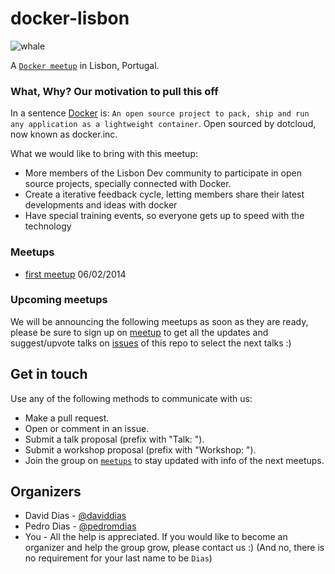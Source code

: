 docker-lisbon
===============

![whale](http://www.docker.io/static/img/homepage-docker-logo.png)

A [`Docker meetup`](http://www.meetup.com/Docker-Lisbon) in Lisbon, Portugal.

### What, Why? Our motivation to pull this off

In a sentence [Docker](https://github.com/dotcloud/docker) is: `An open source project to pack, ship and run any application as a lightweight container`. 
Open sourced by dotcloud, now known as docker.inc. 



What we would like to bring with this meetup:
* More members of the Lisbon Dev community to participate in open source projects, specially connected with Docker.
* Create a iterative feedback cycle, letting members share their latest developments and ideas with docker
* Have special training events, so everyone gets up to speed with the technology


### Meetups
* [first meetup](https://github.com/docker-lisbon/1st-meetup) 06/02/2014

### Upcoming meetups

We will be announcing the following meetups as soon as they are ready, please be sure to sign up on [meetup](http://www.meetup.com/Docker-Lisbon) to get all the updates and suggest/upvote talks on [issues](https://github.com/docker-lisbon/1st-meetup/issues) of this repo to select the next talks :)


## Get in touch
Use any of the following methods to communicate with us: 

* Make a pull request.
* Open or comment in an issue.
* Submit a talk proposal (prefix with "Talk: ").
* Submit a workshop proposal (prefix with "Workshop: ").
* Join the group on [`meetups`](http://www.meetup.com/Docker-Lisbon) to stay updated with info of the next meetups.


## Organizers

 * David Dias  - [@daviddias](https://twitter.com/daviddias)
 * Pedro Dias  - [@pedromdias](https://twitter.com/pedromdias)
 * You - All the help is appreciated. If you would like to become an organizer and help the group grow, please contact us :) (And no, there is no requirement for your last name to be `Dias`)